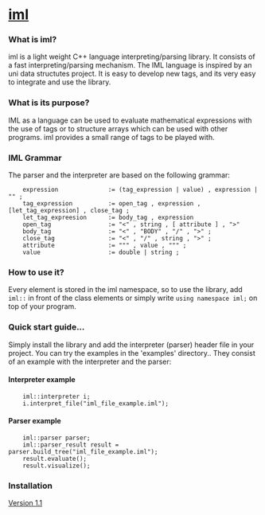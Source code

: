 # [iml](https://docs.google.com/document/d/1MXNOaWoTIxODs8LzAuqIOLq4j4mkw4ZweVLvbJe6XKs/edit)

### What is iml?
iml is a light weight C++ language interpreting/parsing library. It consists of a fast interpreting/parsing mechanism. The IML language is inspired by an uni data structutes project. It is easy to develop new tags, and its very easy to integrate and use the library.

### What is its purpose?
IML as a language can be used to evaluate mathematical expressions with the use of tags or to structure arrays which can be used with other programs. iml provides a small range of tags to be played with.

### IML Grammar
The parser and the interpreter are based on the following grammar:
```
    expression              := (tag_expression | value) , expression | "" ;
    tag_expression          := open_tag , expression , [let_tag_expression] , close_tag ;
    let_tag_expreesion      := body_tag , expression
    open_tag                := "<" , string , [ attribute ] , ">"
    body_tag                := "<" , "BODY" , "/" , ">" ;
    close_tag               := "<" , "/" , string , ">" ; 
    attribute               := """ , value , """ ;
    value                   := double | string ;
```

### How to use it?
Every element is stored in the iml namespace, so to use the library, add `iml::` in front of the class elements or simply write 
`using namespace iml;` on top of your program.

### Quick start guide...
Simply install the library and add the interpreter (parser) header file in your project.
You can try the examples in the 'examples' directory.. They consist of an example with the interpreter and the parser:

#### Interpreter example
```
    iml::interpreter i;
    i.interpret_file("iml_file_example.iml");
```

#### Parser example
```
    iml::parser parser;
    iml::parser_result result = parser.build_tree("iml_file_example.iml");
    result.evaluate();
    result.visualize();
```

### Installation
[Version 1.1](https://github.com/Stuksi/iml/releases/download/v1.1/v1.1.zip)